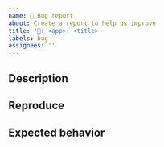 ```yaml
---
name: 🐛 Bug report
about: Create a report to help us improve
title: '🐛: <app>: <title>'
labels: bug
assignees: ''
---
```


## Description

<!-- Short description -->

## Reproduce

<!-- Steps to reproduce - Add relevant screenshots -->

## Expected behavior

<!-- Avoid ambiguity -->
